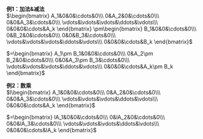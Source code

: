 **例1：加法&减法**  
$\begin{bmatrix}  
A_1&0&0&\cdots&0\\\  
0&A_2&0&\cdots&0\\\  
0&0&A_3&\cdots&0\\\  
\vdots&\vdots&\vdots&\ddots&\vdots\\\  
0&0&0&\cdots&A_k  
\end{bmatrix}  
\pm\begin{bmatrix}  
B_1&0&0&\cdots&0\\\  
0&B_2&0&\cdots&0\\\  
0&0&B_3&\cdots&0\\\  
\vdots&\vdots&\vdots&\ddots&\vdots\\\  
0&0&0&\cdots&B_k  
\end{bmatrix}$  
  
$=\begin{bmatrix}  
A_1\pm B_1&0&0&\cdots&0\\\  
0&A_2\pm B_2&0&\cdots&0\\\  
0&0&A_3\pm B_3&\cdots&0\\\  
\vdots&\vdots&\vdots&\ddots&\vdots\\\  
0&0&0&\cdots&A_k\pm B_k  
\end{bmatrix}$  
  
**例2：数乘**  
$l\begin{bmatrix}  
A_1&0&0&\cdots&0\\\  
0&A_2&0&\cdots&0\\\  
0&0&A_3&\cdots&0\\\  
\vdots&\vdots&\vdots&\ddots&\vdots\\\  
0&0&0&\cdots&A_k  
\end{bmatrix}$  
  
$=\begin{bmatrix}  
lA_1&0&0&\cdots&0\\\  
0&lA_2&0&\cdots&0\\\  
0&0&lA_3&\cdots&0\\\  
\vdots&\vdots&\vdots&\ddots&\vdots\\\  
0&0&0&\cdots&lA_k  
\end{bmatrix}$  
